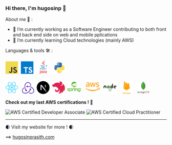 ### Hi there, I'm hugosinp 👋

About me 🚀 :

- 🔭 I’m currently working as a Software Engineer contributing to both front and back end side on web and mobile pplications
- 🌱 I’m currently learning Cloud technologies (mainly AWS)

Languages & tools 🛠️ :

<img src="https://github.com/devicons/devicon/blob/master/icons/javascript/javascript-original.svg" title="JavaScript" alt="JavaScript" width="40" height="40"/>&nbsp;
<img src="https://github.com/devicons/devicon/blob/master/icons/typescript/typescript-original.svg" title="TypeScript" alt="TypeScript" width="40" height="40"/>&nbsp;
<img src="https://github.com/devicons/devicon/blob/master/icons/java/java-original-wordmark.svg" title="Java" alt="Java" width="45" height="45"/>&nbsp;
<img src="https://github.com/devicons/devicon/blob/master/icons/python/python-original.svg" title="Python" alt="Python" width="40" height="40"/>&nbsp;

<img src="https://github.com/devicons/devicon/blob/master/icons/react/react-original.svg" title="React" alt="React" width="40" height="40"/>
&nbsp;
<img src="https://github.com/devicons/devicon/blob/master/icons/redux/redux-original.svg" title="Redux" alt="Redux " width="38" height="38"/>&nbsp;
<img src="https://github.com/devicons/devicon/blob/master/icons/nextjs/nextjs-original.svg" title="Nextjs" alt="Nextjs" width="40" height="40"/>&nbsp;
<img src="https://github.com/devicons/devicon/blob/master/icons/nestjs/nestjs-original.svg" title="Nestjs" alt="Nestjs" width="40" height="40"/>&nbsp;
<img src="https://github.com/devicons/devicon/blob/master/icons/spring/spring-original-wordmark.svg" title="Spring" alt="Spring" width="45" height="45"/>
&nbsp;
<img src="https://github.com/devicons/devicon/blob/master/icons/amazonwebservices/amazonwebservices-plain-wordmark.svg" title="AWS" alt="AWS" width="45" height="45"/>
&nbsp;
<img src="https://github.com/devicons/devicon/blob/master/icons/nodejs/nodejs-original-wordmark.svg" title="NodeJS" alt="NodeJS" width="40" height="40"/>
&nbsp;
<img src="https://github.com/devicons/devicon/blob/master/icons/firebase/firebase-plain-wordmark.svg" title="Firebase" alt="Firebase" width="40" height="40"/>
&nbsp;
<img src="https://github.com/devicons/devicon/blob/master/icons/mongodb/mongodb-original-wordmark.svg" title="MongoDB" alt="MongoDB" width="40" height="40"/>
&nbsp;

<strong>Check out my last AWS certifications ! 🎉</strong>

<div>
    <a style="text-decoration: none" href="https://www.credly.com/badges/037aa72c-4b84-4a7c-b44f-62b85d385ba6/public_url">
        <img src="https://sinp-public-bucket.s3.eu-west-3.amazonaws.com/logos/aws-certified-developer-associate.png" title="AWS Certified Developer Associate" alt="AWS Certified Developer Associate" width="100" height="100"/>
    </a>
    <a style="text-decoration: none" href="https://www.credly.com/badges/94a9ab49-3788-40d0-9dc3-fd2d2785c676/public_url">
        <img src="https://sinp-public-bucket.s3.eu-west-3.amazonaws.com/logos/aws-certified-cloud-practitioner.png" title="AWS Certified Cloud Practitioner" alt="AWS Certified Cloud Practitioner" width="100" height="100"/>&nbsp;
    </a>
</div>

---

🌒 Visit my website for more ! 🌒

==> <a href="https://www.hugosinprasith.com" target="_blank">hugosinprasith.com</a>

<!--
**hugosinp/hugosinp** is a ✨ _special_ ✨ repository because its `README.md` (this file) appears on your GitHub profile.

Here are some ideas to get you started:

- 🔭 I’m currently working on ...
- 🌱 I’m currently learning Blockchain dev (ethers.js & Solidity)
- 👯 I’m looking to collaborate on ...
- 🤔 I’m looking for help with ...
- 💬 Ask me about ...
- 📫 How to reach me: ...
- 😄 Pronouns: ...
- ⚡ Fun fact: ...
-->
